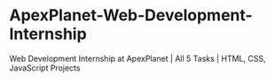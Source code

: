 # ApexPlanet-Web-Development-Internship
Web Development Internship at ApexPlanet | All 5 Tasks | HTML, CSS, JavaScript Projects
